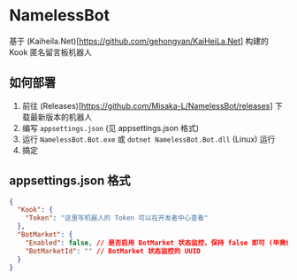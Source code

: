 # NamelessBot
基于 (Kaiheila.Net)[https://github.com/gehongyan/KaiHeiLa.Net] 构建的 Kook 匿名留言板机器人
## 如何部署
1. 前往 (Releases)[https://github.com/Misaka-L/NamelessBot/releases] 下载最新版本的机器人
2. 编写 `appsettings.json` (见 appsettings.json 格式)
3. 运行 `NamelessBot.Bot.exe` 或 `dotnet NamelessBot.Bot.dll` (Linux) 运行
4. 搞定
## appsettings.json 格式
```json
{
  "Kook": {
    "Token": "这里写机器人的 Token 可以在开发者中心查看"
  },
  "BotMarket": {
    "Enabled": false, // 是否启用 BotMarket 状态监控，保持 false 即可 (毕竟你也不可能拿一个已有公开部署的机器人的源代码去传 BotMarket)
    "BotMarketId": "" // BotMarket 状态监控的 UUID
  }
}
```
